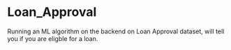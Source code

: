 # Loan_Approval
Running an ML algorithm on the backend on Loan Approval dataset, will tell you if you are eligble for a loan.
